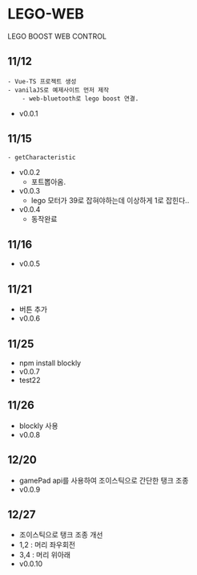 # LEGO-WEB
LEGO BOOST WEB CONTROL

## 11/12
    - Vue-TS 프로젝트 생성
    - vanilaJS로 예제사이트 먼저 제작
        - web-bluetooth로 lego boost 연결.
 - v0.0.1
## 11/15
    - getCharacteristic
 - v0.0.2
    - 포트뽑아옴.
 - v0.0.3
    - lego 모터가 39로 잡혀야하는데 이상하게 1로 잡힌다..
 - v0.0.4
    - 동작완료
## 11/16
 - v0.0.5
## 11/21
 - 버튼 추가
 - v0.0.6
## 11/25
 - npm install blockly
 - v0.0.7
 - test22
## 11/26
 - blockly 사용
 - v0.0.8
## 12/20
 - gamePad api를 사용하여 조이스틱으로 간단한 탱크 조종
 - v0.0.9
## 12/27
 - 조이스틱으로 탱크 조종 개선
 - 1,2 : 머리 좌우회전
 - 3,4 : 머리 위아래
 - v0.0.10